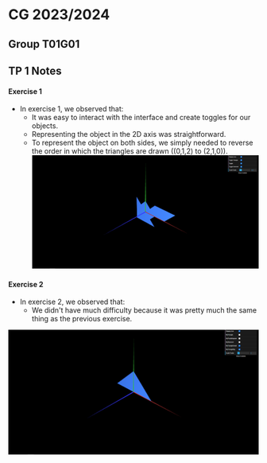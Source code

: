 # CG 2023/2024

## Group T01G01

## TP 1 Notes

#### Exercise 1
- In exercise 1, we observed that:
    - It was easy to interact with the interface and create toggles for our objects.
    - Representing the object in the 2D axis was straightforward.
    - To represent the object on both sides, we simply needed to reverse the order in which the triangles are drawn ((0,1,2) to (2,1,0)).
![Screenshot 1](screenshots/cg-t01g01-tp1-1.png)

#### Exercise 2
- In exercise 2, we observed that:
    - We didn't have much difficulty because it was pretty much the same thing as the previous exercise.

![Screenshot 1](screenshots/cg-t01g01-tp1-2.png)

